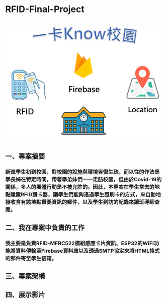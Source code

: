 # RFID-Final-Project
<br>
<img src="https://github.com/explore23556/RFID-Final-Project/blob/main/%E5%9C%96%E7%89%877.png"; width="500"; style="display:block; margin:auto;";/>

## 一、專案摘要
### 新進學生初到校園，對校園的設施與環境皆很生疏，而以往的作法是學長姊在特定時間，帶著學弟妹們一一走訪校園，但由於Covid-19的關係，多人的團體行動是不被允許的。因此，本專案在學生常去的地點建置RFID讀卡器，讓學生們能夠透過學生證刷卡的方式，來自動地接收含有該地點重要資訊的郵件，以及學生到訪的紀錄來讓班導師查閱。
## 二、我在專案中負責的工作
### 我主要是負責RFID-MFRC522模組感應卡片資訊、ESP32的WiFi功能將資料傳輸至Firebase資料庫以及透過SMTP協定來將HTML格式的郵件寄至學生信箱。
## 三、專案架構


## 四、展示影片
